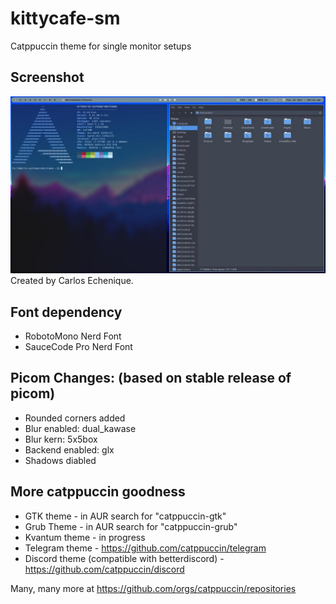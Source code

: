 # kittycafe-sm
Catppuccin theme for single monitor setups

## Screenshot
![Screenshot on single monitor](/screenshot.jpg)
Created by Carlos Echenique.

## Font dependency
- RobotoMono Nerd Font
- SauceCode Pro Nerd Font

## Picom Changes: (based on stable release of picom)
- Rounded corners added
- Blur enabled: dual_kawase
- Blur kern: 5x5box
- Backend enabled: glx
- Shadows diabled

## More catppuccin goodness
- GTK theme - in AUR search for "catppuccin-gtk"
- Grub Theme - in AUR search for "catppuccin-grub"
- Kvantum theme - in progress
- Telegram theme - https://github.com/catppuccin/telegram
- Discord theme (compatible with betterdiscord) - https://github.com/catppuccin/discord

Many, many more at https://github.com/orgs/catppuccin/repositories

